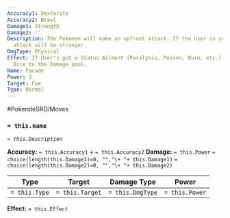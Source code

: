```yaml
---
Accuracy1: Dexterity
Accuracy2: Brawl
Damage1: Strength
Damage2: ''
Description: The Pokemon will make an upfront attack. If the user is suffering, the
  attack will be stronger.
DmgType: Physical
Effect: If User's got a Status Ailment (Paralysis, Poison, Burn, etc.) Add 3 Extra
  Dice to the Damage pool.
Name: Facade
Power: 3
Target: Foe
Type: Normal
---
```


#PokeroleSRD/Moves

### `= this.name` 
*`= this.Description`*

**Accuracy:** `= this.Accuracy1` + `= this.Accuracy2`
**Damage:** `= this.Power` `= choice(length(this.Damage1)=0, "","\+ "+ this.Damage1)` `= choice(length(this.Damage2)=0, "","\+ "+ this.Damage2)`

| Type          | Target          | Damage Type          | Power          |
| ------------- | --------------- | ---------------- | -------------- |
| `= this.Type` | `= this.Target` | `= this.DmgType` | `= this.Power` | 

**Effect:** `= this.Effect`